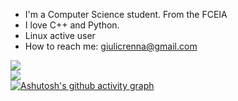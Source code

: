 - I'm a Computer Science student. From the FCEIA
- I love C++ and Python.
- Linux active user 
- How to reach me: giulicrenna@gmail.com

<img src="https://github-readme-stats.vercel.app/api/top-langs?username=torvalds&theme=dark"/><br>
<img src="https://github-readme-streak-stats.herokuapp.com/?user=giulicrenna&theme=dark&card_width=300"/><br>
[![Ashutosh's github activity graph](https://github-readme-activity-graph.cyclic.app/graph?username=giulicrenna&theme=github-compact)](https://github.com/ashutosh00710/github-readme-activity-graph)


<!---
--->
